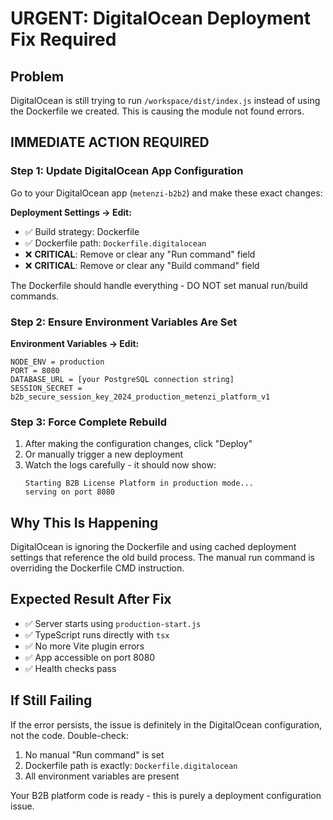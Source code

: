 # URGENT: DigitalOcean Deployment Fix Required

## Problem
DigitalOcean is still trying to run `/workspace/dist/index.js` instead of using the Dockerfile we created. This is causing the module not found errors.

## IMMEDIATE ACTION REQUIRED

### Step 1: Update DigitalOcean App Configuration
Go to your DigitalOcean app (`metenzi-b2b2`) and make these exact changes:

**Deployment Settings → Edit:**
- ✅ Build strategy: Dockerfile 
- ✅ Dockerfile path: `Dockerfile.digitalocean`
- ❌ **CRITICAL**: Remove or clear any "Run command" field
- ❌ **CRITICAL**: Remove or clear any "Build command" field

The Dockerfile should handle everything - DO NOT set manual run/build commands.

### Step 2: Ensure Environment Variables Are Set
**Environment Variables → Edit:**
```
NODE_ENV = production
PORT = 8080
DATABASE_URL = [your PostgreSQL connection string]
SESSION_SECRET = b2b_secure_session_key_2024_production_metenzi_platform_v1
```

### Step 3: Force Complete Rebuild
1. After making the configuration changes, click "Deploy"
2. Or manually trigger a new deployment
3. Watch the logs carefully - it should now show:
   ```
   Starting B2B License Platform in production mode...
   serving on port 8080
   ```

## Why This Is Happening
DigitalOcean is ignoring the Dockerfile and using cached deployment settings that reference the old build process. The manual run command is overriding the Dockerfile CMD instruction.

## Expected Result After Fix
- ✅ Server starts using `production-start.js`
- ✅ TypeScript runs directly with `tsx`
- ✅ No more Vite plugin errors
- ✅ App accessible on port 8080
- ✅ Health checks pass

## If Still Failing
If the error persists, the issue is definitely in the DigitalOcean configuration, not the code. Double-check:
1. No manual "Run command" is set
2. Dockerfile path is exactly: `Dockerfile.digitalocean`
3. All environment variables are present

Your B2B platform code is ready - this is purely a deployment configuration issue.